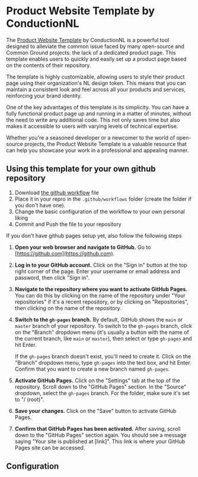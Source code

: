 # Product Website Template by ConductionNL

The [Product Website Template](https://github.com/ConductionNL/product-website-template) by ConductionNL is a powerful tool designed to alleviate the common issue faced by many open-source and Common Ground projects: the lack of a dedicated product page. This template enables users to quickly and easily set up a product page based on the contents of their repository.

The template is highly customizable, allowing users to style their product page using their organization's NL design token. This means that you can maintain a consistent look and feel across all your products and services, reinforcing your brand identity.

One of the key advantages of this template is its simplicity. You can have a fully functional product page up and running in a matter of minutes, without the need to write any additional code. This not only saves time but also makes it accessible to users with varying levels of technical expertise.

Whether you're a seasoned developer or a newcomer to the world of open-source projects, the Product Website Template is a valuable resource that can help you showcase your work in a professional and appealing manner.

## Using this template for your own github repository

1. Download [the github workflow](https://github.com/ConductionNL/product-website-template)  file 
2. Place it in your repro in the `.github/workflows` folder (create the folder if you don't have one).
3. Change the basic configuration of the workflow to your own personal liking
4. Commit and Push the file to your repository

If you don't have github pages setup yet, also follow the following steps

1. **Open your web browser and navigate to GitHub.**
   Go to [https://github.com](https://github.com).

2. **Log in to your GitHub account.**
   Click on the "Sign in" button at the top right corner of the page. Enter your username or email address and password, then click "Sign in".

3. **Navigate to the repository where you want to activate GitHub Pages.**
   You can do this by clicking on the name of the repository under "Your repositories" if it's a recent repository, or by clicking on "Repositories", then clicking on the name of the repository.

4. **Switch to the `gh-pages` branch.**
   By default, GitHub shows the `main` or `master` branch of your repository. To switch to the `gh-pages` branch, click on the "Branch" dropdown menu (it's usually a button with the name of the current branch, like `main` or `master`), then select or type `gh-pages` and hit Enter.

   If the `gh-pages` branch doesn't exist, you'll need to create it. Click on the "Branch" dropdown menu, type `gh-pages` into the text box, and hit Enter. Confirm that you want to create a new branch named `gh-pages`.

5. **Activate GitHub Pages.**
   Click on the "Settings" tab at the top of the repository. Scroll down to the "GitHub Pages" section. In the "Source" dropdown, select the `gh-pages` branch. For the folder, make sure it's set to "/ (root)".

6. **Save your changes.**
   Click on the "Save" button to activate GitHub Pages.

7. **Confirm that GitHub Pages has been activated.**
   After saving, scroll down to the "GitHub Pages" section again. You should see a message saying "Your site is published at [link]". This link is where your GitHub Pages site can be accessed.

## Configuration